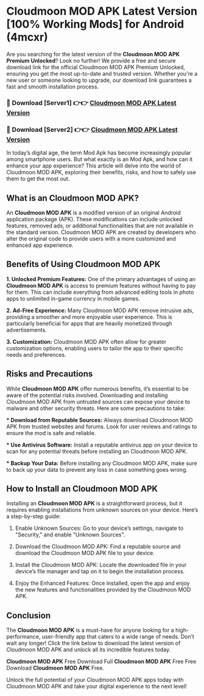# Cloudmoon MOD APK Latest Version [100% Working Mods] for Android (4mcxr)

Are you searching for the latest version of the <strong>Cloudmoon MOD APK Premium Unlocked</strong>? Look no further! We provide a free and secure download link for the official Cloudmoon MOD APK Premium Unlocked, ensuring you get the most up-to-date and trusted version. Whether you're a new user or someone looking to upgrade, our download link guarantees a fast and smooth installation process.


<h3>🔴 Download [Server1] 👉👉 <a href="https://getmodsapk.pages.dev?q=Cloudmoon+MOD+APK&ref=4R3">Cloudmoon MOD APK Latest Version</a></h3>

<h3>🔴 Download [Server2] 👉👉 <a href="https://getmodsapk.pages.dev?q=Cloudmoon+MOD+APK&ref=4R3">Cloudmoon MOD APK Latest Version</a></h3>


In today’s digital age, the term Mod Apk has become increasingly popular among smartphone users. But what exactly is an Mod Apk, and how can it enhance your app experience? This article will delve into the world of Cloudmoon MOD APK, exploring their benefits, risks, and how to safely use them to get the most out.


<h2>What is an Cloudmoon MOD APK?</h2>

An <strong>Cloudmoon MOD APK</strong> is a modified version of an original Android application package (APK). These modifications can include unlocked features, removed ads, or additional functionalities that are not available in the standard version. Cloudmoon MOD APK are created by developers who alter the original code to provide users with a more customized and enhanced app experience.


<h2>Benefits of Using Cloudmoon MOD APK</h2>

<strong> 1. Unlocked Premium Features:</strong> One of the primary advantages of using an <strong>Cloudmoon MOD APK</strong> is access to premium features without having to pay for them. This can include everything from advanced editing tools in photo apps to unlimited in-game currency in mobile games.

<strong> 2. Ad-Free Experience:</strong> Many Cloudmoon MOD APK remove intrusive ads, providing a smoother and more enjoyable user experience. This is particularly beneficial for apps that are heavily monetized through advertisements.

<strong> 3. Customization:</strong> Cloudmoon MOD APK often allow for greater customization options, enabling users to tailor the app to their specific needs and preferences.


<h2>Risks and Precautions</h2>

While <strong>Cloudmoon MOD APK</strong> offer numerous benefits, it’s essential to be aware of the potential risks involved. Downloading and installing Cloudmoon MOD APK from untrusted sources can expose your device to malware and other security threats. Here are some precautions to take:

<strong> * Download from Reputable Sources:</strong> Always download Cloudmoon MOD APK from trusted websites and forums. Look for user reviews and ratings to ensure the mod is safe and reliable.

<strong> * Use Antivirus Software:</strong> Install a reputable antivirus app on your device to scan for any potential threats before installing an Cloudmoon MOD APK.

<strong> * Backup Your Data:</strong> Before installing any Cloudmoon MOD APK, make sure to back up your data to prevent any loss in case something goes wrong.


<h2>How to Install an Cloudmoon MOD APK</h2>

Installing an <strong>Cloudmoon MOD APK</strong> is a straightforward process, but it requires enabling installations from unknown sources on your device. Here’s a step-by-step guide:

 1. Enable Unknown Sources: Go to your device’s settings, navigate to "Security," and enable "Unknown Sources".

 2. Download the Cloudmoon MOD APK: Find a reputable source and download the Cloudmoon MOD APK file to your device.

 3. Install the Cloudmoon MOD APK: Locate the downloaded file in your device’s file manager and tap on it to begin the installation process.

 4. Enjoy the Enhanced Features: Once installed, open the app and enjoy the new features and functionalities provided by the Cloudmoon MOD APK.


<h2><strong>Conclusion</strong></h2>

The <strong>Cloudmoon MOD APK</strong> is a must-have for anyone looking for a high-performance, user-friendly app that caters to a wide range of needs. Don’t wait any longer! Click the link below to download the latest version of Cloudmoon MOD APK and unlock all its incredible features today.

<strong>Cloudmoon MOD APK</strong> Free Download Full <strong>Cloudmoon MOD APK</strong> Free Free Download <strong>Cloudmoon MOD APK</strong> Free.

Unlock the full potential of your Cloudmoon MOD APK apps today with Cloudmoon MOD APK and take your digital experience to the next level!